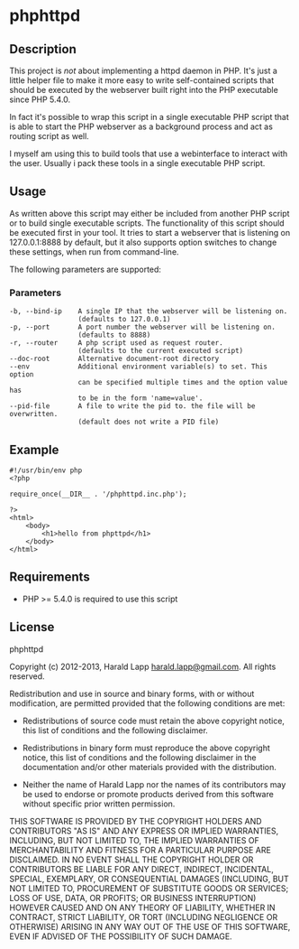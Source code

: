 phphttpd
========

Description
-----------

This project is _not_ about implementing a httpd daemon in PHP. It's just a little
helper file to make it more easy to write self-contained scripts that should be 
executed by the webserver built right into the PHP executable since PHP 5.4.0.

In fact it's possible to wrap this script in a single executable PHP script that
is able to start the PHP webserver as a background process and act as routing 
script as well.

I myself am using this to build tools that use a webinterface to interact with
the user. Usually i pack these tools in a single executable PHP script.

Usage
-----

As written above this script may either be included from another PHP script or to
build single executable scripts. The functionality of this script should be executed
first in your tool. It tries to start a webserver that is listening on 127.0.0.1:8888
by default, but it also supports option switches to change these settings, when run
from command-line.

The following parameters are supported:

### Parameters

    -b, --bind-ip    A single IP that the webserver will be listening on.
                     (defaults to 127.0.0.1)
    -p, --port       A port number the webserver will be listening on.
                     (defaults to 8888)
    -r, --router     A php script used as request router.
                     (defaults to the current executed script)
    --doc-root       Alternative document-root directory
    --env            Additional environment variable(s) to set. This option
                     can be specified multiple times and the option value has
                     to be in the form 'name=value'.
    --pid-file       A file to write the pid to. the file will be overwritten.
                     (default does not write a PID file)

Example
-------

    #!/usr/bin/env php
    <?php

    require_once(__DIR__ . '/phphttpd.inc.php');

    ?>
    <html>
        <body>
            <h1>hello from phpttpd</h1>
        </body>
    </html>

Requirements
------------

* PHP >= 5.4.0 is required to use this script

License
-------

phphttpd

Copyright (c) 2012-2013, Harald Lapp <harald.lapp@gmail.com>.
All rights reserved.

Redistribution and use in source and binary forms, with or without 
modification, are permitted provided that the following conditions
are met:

  * Redistributions of source code must retain the above copyright
    notice, this list of conditions and the following disclaimer.

  * Redistributions in binary form must reproduce the above copyright
    notice, this list of conditions and the following disclaimer in
    the documentation and/or other materials provided with the
    distribution.

  * Neither the name of Harald Lapp nor the names of its
    contributors may be used to endorse or promote products derived
    from this software without specific prior written permission.

THIS SOFTWARE IS PROVIDED BY THE COPYRIGHT HOLDERS AND CONTRIBUTORS
"AS IS" AND ANY EXPRESS OR IMPLIED WARRANTIES, INCLUDING, BUT NOT
LIMITED TO, THE IMPLIED WARRANTIES OF MERCHANTABILITY AND FITNESS
FOR A PARTICULAR PURPOSE ARE DISCLAIMED. IN NO EVENT SHALL THE
COPYRIGHT HOLDER OR CONTRIBUTORS BE LIABLE FOR ANY DIRECT, INDIRECT,
INCIDENTAL, SPECIAL, EXEMPLARY, OR CONSEQUENTIAL DAMAGES (INCLUDING,
BUT NOT LIMITED TO, PROCUREMENT OF SUBSTITUTE GOODS OR SERVICES;
LOSS OF USE, DATA, OR PROFITS; OR BUSINESS INTERRUPTION) HOWEVER
CAUSED AND ON ANY THEORY OF LIABILITY, WHETHER IN CONTRACT, STRICT
LIABILITY, OR TORT (INCLUDING NEGLIGENCE OR OTHERWISE) ARISING IN
ANY WAY OUT OF THE USE OF THIS SOFTWARE, EVEN IF ADVISED OF THE
POSSIBILITY OF SUCH DAMAGE.
